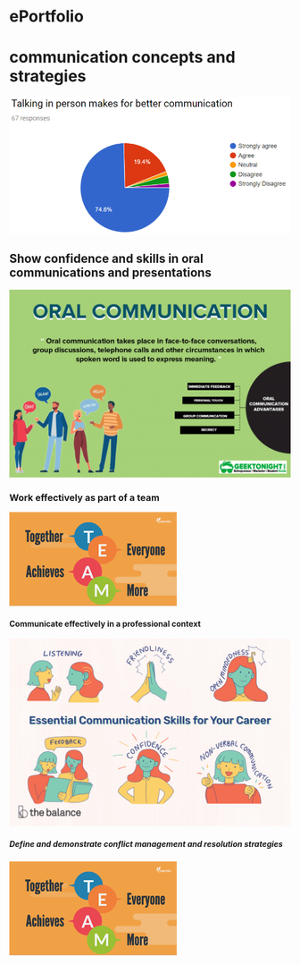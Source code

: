 # ePortfolio
<!DOCTYPE html>
<html>
<body>

<h1>communication concepts and strategies</h1>
  <img src="website.png" alt="website">
<h2>Show confidence and skills in oral communications and presentations</h2>
   <img src="web2.png" alt="web2">
<h3>Work effectively as part of a team</h3>
   <img src="web3.png" alt="web3">
<h4>Communicate effectively in a professional context</h4>
  <img src="web4.png" alt="web4">
<h5> Define and demonstrate conflict management and resolution strategies</h5>
<img src="web3.png" alt="web3">

</body>
</html>
